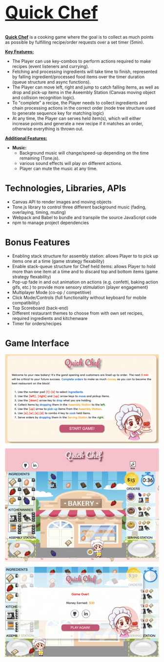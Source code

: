 # <a href="https://xlucyluo.github.io/QuickChef/"><h1>Quick Chef</h1></a> 

**<a href="https://xlucyluo.github.io/QuickChef/">Quick Chef</a>** is a cooking game where the goal is to collect as much points as possible by fulfilling recipe/order requests over a set timer (5min).

<ins>**Key Features:**</ins>
+ The Player can use key-combos to perform actions required to make recipes (event listeners and currying). 
+ Fetching and processing ingredients will take time to finish, represented by falling ingredient/processed food items over the timer duration (queue structure and async functions). 
+ The Player can move left, right and jump to catch falling items, as well as drop and pick-up items in the Aseembly Station (Canvas moving object and collision recognition logic).
+ To "complete" a recipe, the Player needs to collect ingredients and chain processing actions in the correct order (node tree structure used to generate sequence key for matching logic)
+ At any time, the Player can serves held item(s), which will either increase points and generate a new recipe if it matches an order, otherwise everything is thrown out.

<ins>**Additional Features:**</ins>
+ **Music:**
    + Background music will change/speed-up depending on the time remaining (Tone.js).
    + various sound effects will play on different actions.
    + Player can mute the music at any time.


# Technologies, Libraries, APIs

- Canvas API to render images and moving objects
- Tone.js library to control three different background music (fading, overlaying, timing, muting)
- Webpack and Babel to bundle and transpile the source JavaScript code
- npm to manage project dependencies

# Bonus Features
- Enabling stack structure for assembly station: allows Player to to pick up items one at a time (game strategy flexability)
- Enable stack-queue structure for Chef held items: allows Player to hold more than one item at a time and to discard top and bottom items (game strategy flexability)
- Pop-up fade in and out animation on actions (e.g. confetti, baking action gifs, etc.) to provide more sensory stimulation (player engagement)
- Multiplayer Mode (co-op / competitive)
- Click Mode/Controls (full functionality without keyboard for mobile compatibility)
- Top Scoreboard (back-end)
- Different restaurant themes to choose from with own set recipes, required ingredients and kitchenware
- Timer for orders/recipes


# Game Interface

![Intro Interface](https://github.com/xLucyLuo/QuickChef/blob/main/assets/images/intro_interface.png)

![Game Interface](https://github.com/xLucyLuo/QuickChef/blob/main/assets/images/game_interface.png)

![Game Over Interface](https://github.com/xLucyLuo/QuickChef/blob/main/assets/images/gameover_interface.png)

